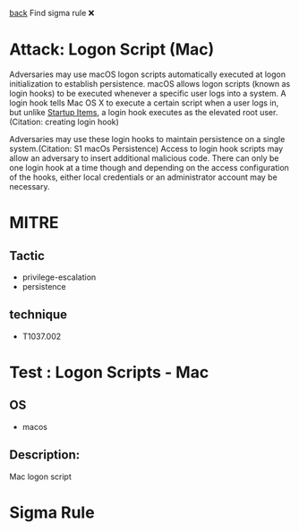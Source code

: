 
[back](../index.md)
Find sigma rule :x: 

# Attack: Logon Script (Mac) 

Adversaries may use macOS logon scripts automatically executed at logon initialization to establish persistence. macOS allows logon scripts (known as login hooks) to be executed whenever a specific user logs into a system. A login hook tells Mac OS X to execute a certain script when a user logs in, but unlike [Startup Items](https://attack.mitre.org/techniques/T1037/005), a login hook executes as the elevated root user.(Citation: creating login hook)

Adversaries may use these login hooks to maintain persistence on a single system.(Citation: S1 macOs Persistence) Access to login hook scripts may allow an adversary to insert additional malicious code. There can only be one login hook at a time though and depending on the access configuration of the hooks, either local credentials or an administrator account may be necessary. 

# MITRE
## Tactic
  - privilege-escalation
  - persistence


## technique
  - T1037.002


# Test : Logon Scripts - Mac
## OS
  - macos


## Description:
Mac logon script


# Sigma Rule

